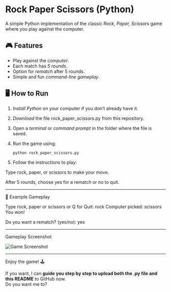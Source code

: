 # Rock Paper Scissors (Python)

A simple Python implementation of the classic *Rock, Paper, Scissors* game where you play against the computer.

## 🎮 Features
- Play against the *computer*.
- Each match has *5 rounds*.
- Option for *rematch* after 5 rounds.
- Simple and fun *command-line gameplay*.

## 🖥 How to Run
1. *Install Python* on your computer if you don’t already have it.
2. *Download* the file rock_paper_scissors.py from this repository.
3. Open a *terminal* or *command prompt* in the folder where the file is saved.
4. Run the game using:

   ```bash
   python rock_paper_scissors.py

5. Follow the instructions to play:

Type rock, paper, or scissors to make your move.

After 5 rounds, choose yes for a rematch or no to quit.

---

📸 Example Gameplay

Type rock, paper or scissors or Q for Quit: rock
Computer picked: scissors
You won!

Do you want a rematch? (yes/no): yes

---

Gameplay Screenshot

![Game Screenshot](screenshot_rps)


---

Enjoy the game! 🕹

  

If you want, I can **guide you step by step to upload both the .py file and this README** to GitHub now.  
Do you want me to?
